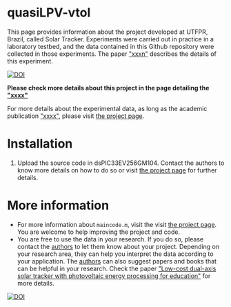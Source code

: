 # quasiLPV-vtol

This page provides information about the project developed at UTFPR, Brazil, called Solar Tracker. Experiments were carried out in practice in a laboratory testbed, and the data contained in this Github repository were collected in those experiments. The paper ["xxxn"](http://www.anvargas.com/blog) describes the details of this experiment.


[![DOI](https://zenodo.org/badge/DOI/10.5281/zenodo.414202972.svg)](https://zenodo.org/badge/latestdoi/414202972)

**Please check more details about this project in the page detailing the ["xxxx"](http://www.anvargas.com/blog/)**


For more details about the experimental data, as long as the academic publication  ["xxxx"](http://www.anvargas.com/blog), please visit [the project page](http://www.anvargas.com/blog).


Installation
============

1. Upload the source code in dsPIC33EV256GM104. Contact the authors to know more details on how to do so or visit [the project page](http://www.anvargas.com/blog) for further details.


More information
================

* For more information about `maincode.m`, visit the visit [the project page](http://www.anvargas.com/blog). You are welcome to help improving the project and code.
* You are free to use the data in your research. If you do so, please contact the [authors](http://www.anvargas.com/blog) to let them know about your project. Depending on your research area, they can help you interpret the data according to your application. The [authors](http://www.anvargas.com/blog) can also suggest papers and books that can be helpful in your research. Check the paper  ["Low-cost dual-axis solar tracker with photovoltaic energy processing for education"](http://www.anvargas.com/blog) for more details.

[![DOI](https://zenodo.org/badge/DOI/10.5281/zenodo.414202972.svg)](https://zenodo.org/badge/latestdoi/414202972)


